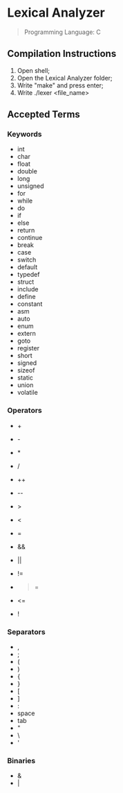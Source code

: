 # Lexical Analyzer

> Programming Language: C

## Compilation Instructions

1.  Open shell;
2.  Open the Lexical Analyzer folder; 
3.  Write "make" and press enter;
4.  Write ./lexer <file_name>

## Accepted Terms

### Keywords

* int
* char
* float
* double
* long
* unsigned
* for
* while
* do
* if
* else
* return
* continue
* break
* case
* switch
* default
* typedef
* struct
* include
* define
* constant
* asm
* auto
* enum
* extern
* goto
* register
* short
* signed
* sizeof
* static
* union
* volatile

### Operators

* \+
* \-
* \*
* /
* ++
* --

* \> 
* \<
* \=
* &&
* ||
* !=
* >=
* <=
* !

### Separators

* ,
* ;
* (
* )
* {
* }
* \[
* \]
* :
* space
* tab
* "
* \\
* \'

### Binaries

* &
* |
